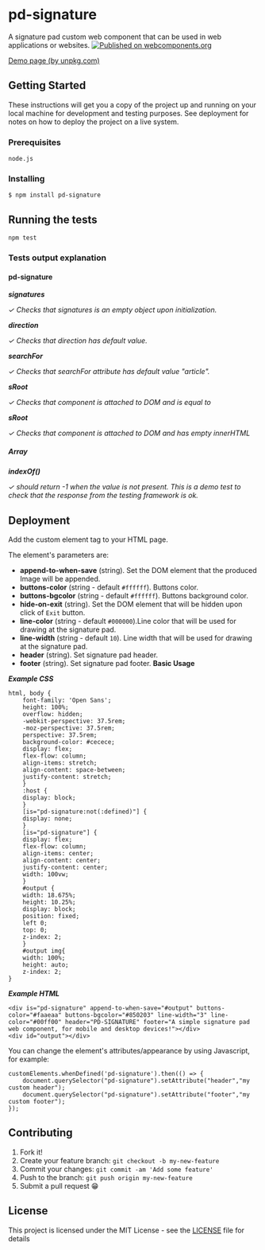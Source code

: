# pd-signature

A signature pad custom web component that can be used in web applications or websites.
[![Published on webcomponents.org](https://img.shields.io/badge/webcomponents.org-published-blue.svg)](https://www.webcomponents.org/element/pd-signature)

[Demo page (by unpkg.com)](https://unpkg.com/pd-signature@1.0.0/pd-signature.html)

## Getting Started

These instructions will get you a copy of the project up and running on your local machine for development and testing purposes. See deployment for notes on how to deploy the project on a live system.

### Prerequisites

`node.js`

### Installing

`$ npm install pd-signature`

## Running the tests

`npm test`

### Tests output explanation

#### pd-signature

_**signatures**_

_✓ Checks that signatures is an empty object upon initialization._

_**direction**_

_✓ Checks that direction has default value._

_**searchFor**_

_✓ Checks that searchFor attribute has default value "article"._

_**sRoot**_

_✓ Checks that component is attached to DOM and is equal to <pd-signature>_

_**sRoot**_

_✓ Checks that component is attached to DOM and has empty innerHTML_

##### Array

_**indexOf()**_

_✓ should return -1 when the value is not present. This is a demo test to check that the response from the testing framework is ok._


## Deployment

Add the custom element tag to your HTML page. 

The element's parameters are:

 - **append-to-when-save** (string). Set the DOM element that the produced Image will be appended. 
 - **buttons-color** (string - default `#ffffff`). Buttons color.
 - **buttons-bgcolor** (string - default `#ffffff`). Buttons background color.
 - **hide-on-exit** (string). Set the DOM element that will be hidden upon click of `Exit` button.
 - **line-color** (string - default `#000000`).Line color that will be used for drawing at the signature pad.
 - **line-width** (string - default `10`). Line width that will be used for drawing at the signature pad.
 - **header** (string). Set signature pad header.
 - **footer** (string). Set signature pad footer.
**Basic Usage**

***Example CSS***

    html, body {
		font-family: 'Open Sans';
		height: 100%;
		overflow: hidden;
		-webkit-perspective: 37.5rem;
		-moz-perspective: 37.5rem;
		perspective: 37.5rem;
		background-color: #cecece;
		display: flex;
		flex-flow: column;
		align-items: stretch;
		align-content: space-between;
		justify-content: stretch;
		}
		:host {
		display: block;
		}
		[is="pd-signature:not(:defined)"] {
		display: none;
		}
		[is="pd-signature"] {
		display: flex;
		flex-flow: column;
		align-items: center;
		align-content: center;
		justify-content: center;
		width: 100vw;
		}
		#output {
		width: 18.675%;
		height: 10.25%;
		display: block;
		position: fixed;
		left 0;
		top: 0;
		z-index: 2;
		}
		#output img{
		width: 100%;
		height: auto;
		z-index: 2;
	}

***Example HTML***

	<div is="pd-signature" append-to-when-save="#output" buttons-color="#faaeaa" buttons-bgcolor="#850203" line-width="3" line-color="#00ff00" header="PD-SIGNATURE" footer="A simple signature pad web component, for mobile and desktop devices!"></div>
	<div id="output"></div>

You can change the element's attributes/appearance by using Javascript, for example:

	customElements.whenDefined('pd-signature').then(() => {
		document.querySelector("pd-signature").setAttribute("header","my custom header");
		document.querySelector("pd-signature").setAttribute("footer","my custom footer");
	});

## Contributing

1. Fork it!
2. Create your feature branch: `git checkout -b my-new-feature`
3. Commit your changes: `git commit -am 'Add some feature'`
4. Push to the branch: `git push origin my-new-feature`
5. Submit a pull request 😁

## License

This project is licensed under the MIT License - see the [LICENSE](LICENSE) file for details